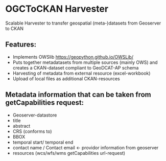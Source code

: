 # OGCToCKAN Harvester
Scalable Harvester to transfer geospatial (meta-)datasets from Geoserver to CKAN
## Features:
- Implements OWSlib https://geopython.github.io/OWSLib/
- Puts together metadatasets from multiple sources (mainly OWS) and creates a CKAN-dataset compliant to GeoDCAT-AP schema
- Harvesting of metadata from external resource (excel-workbook)
- Upload of local files as additional CKAN-resources


## Metadata information that can be taken from getCapabilities request:
- Geoserver-datastore
- title
- abstract
- CRS (conforms to)
- BBOX
- temporal start/ temporal end
- contact name / Contact email <- providor information from geoserver
- resources (wcs/wfs/wms getCapabilities url-request)
